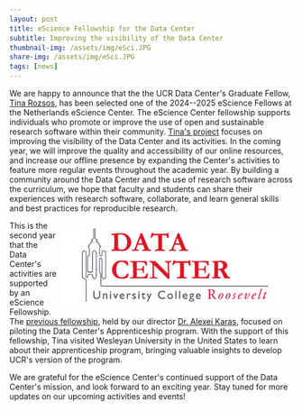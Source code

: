 ```yaml
---
layout: post
title: eScience Fellowship for the Data Center
subtitle: Improving the visibility of the Data Center
thumbnail-img: /assets/img/eSci.JPG
share-img: /assets/img/eSci.JPG
tags: [news]
---
```


We are happy to announce that the the UCR Data Center's Graduate Fellow, [Tina Rozsos](https://www.ucr.nl/academics/academic-program/faculty/academic-staff/tina-rozsos-b-a/), has been selected one of the 2024--2025 eScience Fellows at the Netherlands eScience Center. 
The eScience Center fellowship supports individuals who promote or improve the use of open and sustainable research software within their community. 
[Tina's project](https://www.esciencecenter.nl/fellowship-programme/tina-rozsos/) focuses on improving the visibility of the Data Center and its activities.
In the coming year, we will improve the quality and accessibility of our online resources, and increase our offline presence by expanding the Center's activities to feature more regular events throughout the academic year.
By building a community around the Data Center and the use of research software across the curriculum, we hope that faculty and students can share their experiences with research software, collaborate, and learn general skills and best practices for reproducible research. 

<img style="float: right; padding: 10px" src="assets/img/DC_logo.png" width="400"/>

This is the second year that the Data Center's activities are supported by an eScience Fellowship. 
The [previous fellowship](https://www.esciencecenter.nl/fellowship-programme/alexei-karas/), held by our director [Dr. Alexei Karas](https://www.ucr.nl/academics/academic-program/faculty/academic-staff/dr-alexei-karas/), focused on piloting the Data Center's Apprenticeship program.
With the support of this fellowship, Tina visited Wesleyan University in the United States to learn about their apprenticeship program, bringing valuable insights to develop UCR's version of the program.

We are grateful for the eScience Center's continued support of the Data Center's mission, and look forward to an exciting year. Stay tuned for more updates on our upcoming activities and events!